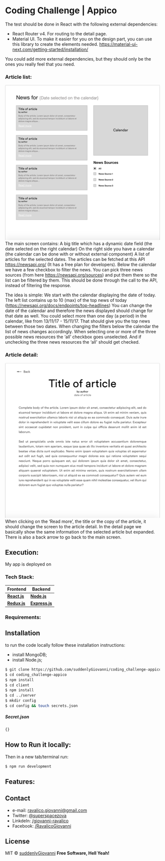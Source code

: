 Coding Challenge | Appico
=============================================

The test should be done in React with the following external dependencies:
 - React Router v4. For routing to the detail page.
 - Material UI. To make it easier for you on the design part, you can use this library to create the elements needed. https://material-ui-next.com/getting-started/installation/

You could add more external dependencies, but they should only be the ones you really feel that you need.

### Article list:
![article-list](./readme/article-list.png)
The main screen contains:
A big title which has a dynamic date field (the date selected on the right calendar)
On the right side you have a calendar (the calendar can be done with or without external component)
A list of articles for the selected dates. The articles can be fetched at this API https://newsapi.org/ (It has a free plan for developers).
Below the calendar we have a few checkbox to filter the news. You can pick three news sources (from here https://newsapi.org/sources) and put them there so the list can be filtered by them. This should be done through the call to the API, instead of filtering the response.

The idea is simple:
We start with the calendar displaying the date of today. The left list contains up to 10 (max) of the top news of today (https://newsapi.org/docs/endpoints/top-headlines)
You can change the date of the calendar and therefore the news displayed should change for that date as well. You could select more than one day (a period) in the calendar, like from 13/11/17 - 15/11/17. That should give you the top news between those two dates.
When changing the filters below the calendar the list of news changes accordingly. When selecting one or more of the three possible news resources the ‘all’ checkbox goes unselected. And if unchecking the three news resources the ‘all' should get checked.

### Article detail:
![article-display](./readme/article-display.png)
When clicking on the ‘Read more’, the title or the copy of the article, it should change the screen to the article detail. In the detail page we basically show the same information of the selected article but expanded. There is also a back arrow to go back to the main screen.

## Execution:
My app is deployed on

### Tech Stack:
| **Frontend** | **Backend** |
| ------ | ------ |
**[React.js]** | **[Node.js]** |
**[Redux.js]** | **[Express.js]** |




### Requirements:


## Installation
to run the code locally follow these installation instructions:
- install MongoDB;
- install Node.js;

```bash
$ git clone https://github.com/suddenlyGiovanni/coding_challenge-appico.git
$ cd coding_challenge-appico
$ npm install
$ cd client
$ npm install
$ cd ../server
$ mkdir config
$ cd config && touch secrets.json
```

##### Secret.json

```javascript
{}
```

## How to Run it locally:
Then in a new tab/terminal run:
```bash
$ npm run development
```


## Features:

## Contact
* e-mail: ravalico.giovanni@gmail.com
* Twitter: [@superspacezova](https://twitter.com/superspacezova "twitterhandle on twitter")
* LinkdeIn: [/giovanni-ravalico]
* Facebook: [/RavalicoGiovanni](https://www.facebook.com/RavalicoGiovanni)

License
----
MIT © [suddenlyGiovanni]
**Free Software, Hell Yeah!**



[//]: # (These are reference links used in the body of this note and get stripped out when the markdown processor does its job. There is no need to format nicely because it shouldn't be seen. Thanks SO - http://stackoverflow.com/questions/4823468/store-comments-in-markdown-syntax)

[//]: # (Contact references:)
   [suddenlyGiovanni]: <https://github.com/suddenlyGiovanni/>
   [/giovanni-ravalico]: <https://www.linkedin.com/in/giovanni-ravalico/>
   [@superspacezova]: <https://twitter.com/superspacezova>

[//]: # (Tech Stack references:)
   [React.js]: <https://reactjs.org/docs/installation.html>
   [Node.js]: <https://nodejs.org/dist/latest-v8.x/docs/api/>
   [Redux.js]: <http://redux.js.org/>
   [Express.js]: <http://expressjs.com/en/4x/api.html>
